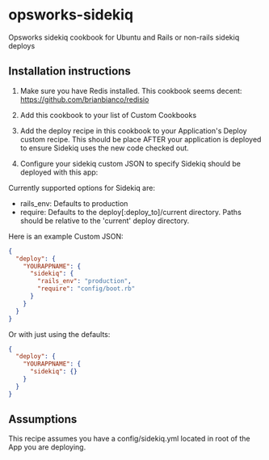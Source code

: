 opsworks-sidekiq
================

Opsworks sidekiq cookbook for Ubuntu and Rails or non-rails sidekiq deploys

## Installation instructions

1) Make sure you have Redis installed.  This cookbook seems decent: https://github.com/brianbianco/redisio

2) Add this cookbook to your list of Custom Cookbooks

3) Add the deploy recipe in this cookbook to your Application's Deploy custom recipe.  This should be place AFTER your application is deployed to ensure Sidekiq uses the new code checked out.

4) Configure your sidekiq custom JSON to specify Sidekiq should be deployed with this app:

Currently supported options for Sidekiq are:

* rails_env: Defaults to production
* require: Defaults to the deploy[:deploy_to]/current directory.  Paths should be relative to the 'current' deploy directory.

Here is an example Custom JSON:

```json
{
  "deploy": {
    "YOURAPPNAME": {
      "sidekiq": {
        "rails_env": "production",
        "require": "config/boot.rb"
      }
    }
  }
}
```

Or with just using the defaults:
```json
{
  "deploy": {
    "YOURAPPNAME": {
      "sidekiq": {}
    }
  }
}
```



## Assumptions

This recipe assumes you have a config/sidekiq.yml located in root of the App you are deploying.
